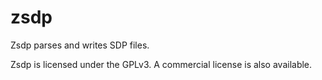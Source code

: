 # zsdp
Zsdp parses and writes SDP files.

Zsdp is licensed under the GPLv3. A commercial license is also available.

